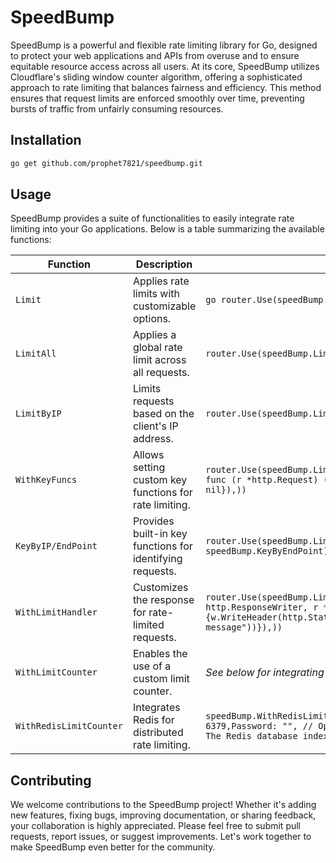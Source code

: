 # SpeedBump

[//]: # ([![Go Report Card]&#40;https://goreportcard.com/badge/github.com/cloudflare/speedbump&#41;]&#40;https://goreportcard.com/report/github.com/cloudflare/speedbump&#41;)

[//]: # ([![GoDoc]&#40;https://godoc.org/github.com/cloudflare/speedbump?status.svg&#41;]&#40;https://godoc.org/github.com/cloudflare/speedbump&#41;)

[//]: # ([![License]&#40;https://img.shields.io/badge/License-BSD%203--Clause-blue.svg&#41;]&#40;)

SpeedBump is a powerful and flexible rate limiting library for Go, designed to protect your web applications and APIs
from overuse and to ensure equitable resource access across all users. At its core, SpeedBump utilizes Cloudflare's
sliding window counter algorithm, offering a sophisticated approach to rate limiting that balances fairness and
efficiency. This method ensures that request limits are enforced smoothly over time, preventing bursts of traffic from
unfairly consuming resources.

## Installation

```bash
go get github.com/prophet7821/speedbump.git
````

## Usage

SpeedBump provides a suite of functionalities to easily integrate rate limiting into your Go applications. Below is a
table summarizing the available functions:

| Function                | Description                                               | Example                                                                                                                                                                                                                |
|-------------------------|-----------------------------------------------------------|------------------------------------------------------------------------------------------------------------------------------------------------------------------------------------------------------------------------|
| `Limit`                 | Applies rate limits with customizable options.            | `go router.Use(speedBump.Limit(100, 1*time.Minute))`                                                                                                                                                                   |
| `LimitAll`              | Applies a global rate limit across all requests.          | `router.Use(speedBump.LimitAll(100, 1*time.Minute))`                                                                                                                                                                   |
| `LimitByIP`             | Limits requests based on the client's IP address.         | `router.Use(speedBump.LimitByIP(100, 1*time.Minute))`                                                                                                                                                                  |
| `WithKeyFuncs`          | Allows setting custom key functions for rate limiting.    | `router.Use(speedBump.Limit(100,1*time.Minute,speedBump.WithKeyFuncs(speedBump.KeyByIP, func (r *http.Request) (string, error) {return r.Header.Get("X-Custom-Header"), nil}),))`                                      |
| `KeyByIP/EndPoint`      | Provides built-in key functions for identifying requests. | `router.Use(speedBump.Limit(100,1*time.Minute,speedBump.WithKeyFuncs(speedBump.KeyByIP, speedBump.KeyByEndPoint),))`                                                                                                   |
| `WithLimitHandler`      | Customizes the response for rate-limited requests.        | `router.Use(speedBump.Limit(100,1*time.Minute,speedBump.WithLimitHandler(func(w http.ResponseWriter, r *http.Request) {w.WriteHeader(http.StatusTooManyRequests)w.Write([]byte("Custom limit exceeded message"))}),))` |
| `WithLimitCounter`      | Enables the use of a custom limit counter.                | _See below for integrating with Redis_                                                                                                                                                                                 |
| `WithRedisLimitCounter` | Integrates Redis for distributed rate limiting.           | `speedBump.WithRedisLimitCounter(&speedBump.Config{Host: "localhost",Port: 6379,Password: "", // Optional: Your Redis password, if any.DBIndex: 0, // Optional: The Redis database index.})`                           |

## Contributing

We welcome contributions to the SpeedBump project! Whether it's adding new features, fixing bugs, improving
documentation, or sharing feedback, your collaboration is highly appreciated. Please feel free to submit pull requests,
report issues, or suggest improvements. Let's work together to make SpeedBump even better for the community.

